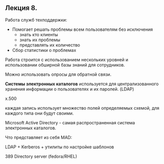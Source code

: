 ## Лекция 8.

Работа служб техподдержки:

- Помогает решать проблемы всем пользователям без исключения
  - знать кто клиенты
  - знать их проблемы
  - представлять их количество
- Сбор статистики о проблемах 

Работа строится с использованием нескольких уровней и использовании обширной базы знаний для сотрудников.

Можно использовать опросы для обратной связи.

**Системы электронных каталогов** используется для централизованного хранения информации о пользователях и их паролей. (LDAP)

x.500 

каждая запись использует множество полей определяемых схемой, для каждого типа они будут своими.

Microsoft Active Directory - самая распространенная система электронных каталогов.

Что представляет из себя MAD:

LDAP + Kerberos + утилиты по настройке шаблонов 

389 Directory server (fedora/RHEL)
